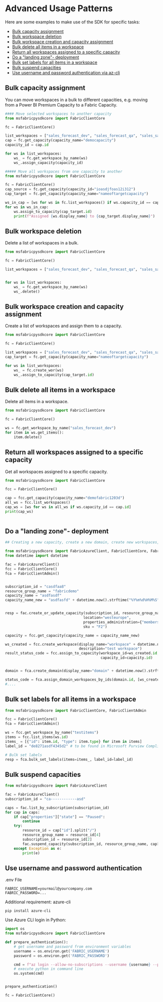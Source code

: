 # Advanced Usage Patterns

Here are some examples to make use of the SDK for specific tasks:

- [Bulk capacity assignment](#bulk-capacity-assignment)
- [Bulk workspace deletion](#bulk-workspace-deletion)
- [Bulk workspace creation and capacity assignment](#bulk-workspace-creation-and-capacity-assignment)
- [Bulk delete all items in a workspace](#bulk-delete-all-items-in-a-workspace)
- [Return all workspaces assigned to a specific capacity](#return-all-workspaces-assigned-to-a-specific-capacity)
- [Do a "landing zone"- deployment](#do-a-landing-zone--deployment)
- [Bulk set labels for all items in a workspace](#bulk-set-labels-for-all-items-in-a-workspace)
- [Bulk suspend capacities](#bulk-suspend-capacities)
- [Use username and password authentication via az-cli](#use-username-and-password-authentication)



## Bulk capacity assignment

You can move workspaces in a bulk to different capacities, e.g. moving from a Power BI Premium Capacity to a Fabric Capacity.

```python
#### Move selected workspaces to another capacity
from msfabricpysdkcore import FabricClientCore

fc = FabricClientCore()

list_workspaces = ["sales_forecast_dev", "sales_forecast_qa", "sales_sandbox", "finance_sandbox"]
cap = fc.get_capacity(capacity_name="democapacity")
capacity_id = cap.id

for ws in list_workspaces:
    ws_ = fc.get_workspace_by_name(ws)
    ws_.assign_capacity(capacity_id)

##### Move all workspaces from one capacity to another
from msfabricpysdkcore import FabricClientCore

fc = FabricClientCore()
cap_source = fc.get_capacity(capacity_id="ioasdjfoas12i312")
cap_target = fc.get_capacity(capacity_name="nameoftargetcapacity")

ws_in_cap = [ws for ws in fc.list_workspaces() if ws.capacity_id == cap_source.id]
for ws in ws_in_cap:
    ws.assign_to_capacity(cap_target.id)
    print(f"Assigned {ws.display_name} to {cap_target.display_name}")

```

## Bulk workspace deletion

Delete a list of workspaces in a bulk.

```python
from msfabricpysdkcore import FabricClientCore

fc = FabricClientCore()

list_workspaces = ["sales_forecast_dev", "sales_forecast_qa", "sales_sandbox", "finance_sandbox"]


for ws in list_workspaces:
    ws_ = fc.get_workspace_by_name(ws)
    ws_.delete()

```

## Bulk workspace creation and capacity assignment

Create a list of workspaces and assign them to a capacity.

```python
from msfabricpysdkcore import FabricClientCore

fc = FabricClientCore()

list_workspaces = ["sales_forecast_dev", "sales_forecast_qa", "sales_sandbox", "finance_sandbox"]
cap_target = fc.get_capacity(capacity_name="nameoftargetcapacity")

for ws in list_workspaces:
    ws_ = fc.create_wor(ws)
    ws_.assign_to_capacity(cap_target.id)

```

## Bulk delete all items in a workspace

Delete all items in a workspace.

```python
from msfabricpysdkcore import FabricClientCore

fc = FabricClientCore()

ws = fc.get_workspace_by_name("sales_forecast_dev")
for item in ws.get_items():
    item.delete()

```

## Return all workspaces assigned to a specific capacity

Get all workspaces assigned to a specific capacity.

```python
from msfabricpysdkcore import FabricClientCore

fcc = FabricClientCore()

cap = fcc.get_capacity(capacity_name="demofabric1203d")
all_ws = fcc.list_workspaces()
cap_ws = [ws for ws in all_ws if ws.capacity_id == cap.id]
print(cap_ws)
    
```

## Do a "landing zone"- deployment
```python
## Creating a new capacity, create a new domain, create new workspaces, assign the new capacity to these workspaces, assign the workspaces to the domain, assign users to the workspaces, create a skeleton of workspace items in those workspaces

from msfabricpysdkcore import FabricAzureClient, FabricClientCore, FabricClientAdmin
from datetime import datetime

fac = FabricAzureClient()
fcc = FabricClientCore()
fca = FabricClientAdmin()


subscription_id = "casdfaa8"
resource_group_name = "fabricdemo"
capacity_name = "asdfasdf"
capacity_name_new = "asdfasfd" + datetime.now().strftime("%Y%m%d%H%M%S")


resp = fac.create_or_update_capacity(subscription_id, resource_group_name, capacity_name_new, 
                                    location="westeurope",
                                    properties_administration={"members": ['asdfads@dasfasdf.com']},
                                    sku = "F2")

capacity = fcc.get_capacity(capacity_name = capacity_name_new)

ws_created = fcc.create_workspace(display_name="workspace" + datetime.now().strftime("%Y%m%d%H%M%S"),
                                  description="test workspace")
result_status_code = fcc.assign_to_capacity(workspace_id=ws_created.id, 
                                            capacity_id=capacity.id)


domain = fca.create_domain(display_name="domain" + datetime.now().strftime("%Y%m%d%H%M%S"))

status_code = fca.assign_domain_workspaces_by_ids(domain.id, [ws_created.id])
#....
```

## Bulk set labels for all items in a workspace

```python
from msfabricpysdkcore import FabricClientCore, FabricClientAdmin

fcc = FabricClientCore()
fca = FabricClientAdmin()

ws = fcc.get_workspace_by_name("testitems")
items = fcc.list_items(ws.id)
items_ = [{"id": item.id, "type": item.type} for item in items]
label_id = "de8271asdf4345d2" # to be found in Microsoft Purview Compliance Center

# Bulk set labels 
resp = fca.bulk_set_labels(items=items_, label_id=label_id)
```

## Bulk suspend capacities

```python
from msfabricpysdkcore import FabricAzureClient

fac = FabricAzureClient()
subscription_id = "ca------------asd"

caps = fac.list_by_subscription(subscription_id)
for cap in caps:
    if cap["properties"]["state"] == "Paused":
        continue
    try:
        resource_id = cap["id"].split("/")
        resource_group_name = resource_id[4]
        subscription_id = resource_id[2]
        fac.suspend_capacity(subscription_id, resource_group_name, cap["name"])
    except Exception as e:
        print(e)
```

## Use username and password authentication
.env File
```
FABRIC_USERNAME=yourmail@yourcompany.com
FABRIC_PASSWORD=...
```

Additional requirement: azure-cli
```
pip install azure-cli
```

Use Azure CLI login in Python:
```python
import os
from msfabricpysdkcore import FabricClientCore

def prepare_authentication():
    # get username and password from environment variables
    username = os.environ.get('FABRIC_USERNAME')
    password = os.environ.get('FABRIC_PASSWORD')

    cmd = f"az login --allow-no-subscriptions --username {username} --password {password}"
    # execute python in command line
    os.system(cmd)


prepare_authentication()

fc = FabricClientCore()
```
